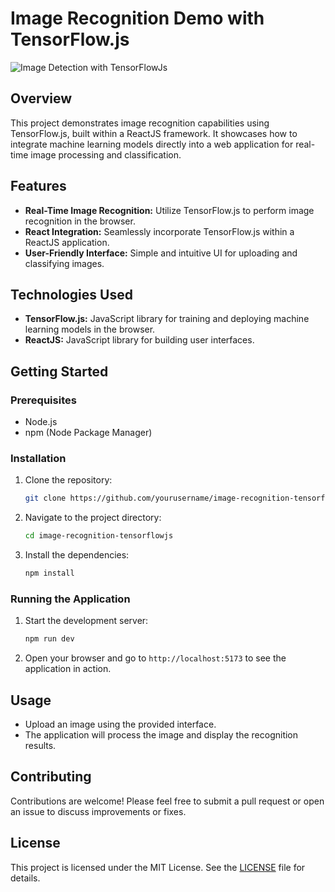 # Image Recognition Demo with TensorFlow.js

![Image Detection with TensorFlowJs](https://github.com/HubertTGit/image-recognition-tensorflowjs/assets/98665493/ab6b07cd-c35b-467e-8cc9-87da02e3c945)

## Overview

This project demonstrates image recognition capabilities using TensorFlow.js, built within a ReactJS framework. It showcases how to integrate machine learning models directly into a web application for real-time image processing and classification.

## Features

- **Real-Time Image Recognition:** Utilize TensorFlow.js to perform image recognition in the browser.
- **React Integration:** Seamlessly incorporate TensorFlow.js within a ReactJS application.
- **User-Friendly Interface:** Simple and intuitive UI for uploading and classifying images.

## Technologies Used

- **TensorFlow.js:** JavaScript library for training and deploying machine learning models in the browser.
- **ReactJS:** JavaScript library for building user interfaces.

## Getting Started

### Prerequisites

- Node.js
- npm (Node Package Manager)

### Installation

1. Clone the repository:
   ```bash
   git clone https://github.com/yourusername/image-recognition-tensorflowjs.git
   ```
2. Navigate to the project directory:
   ```bash
   cd image-recognition-tensorflowjs
   ```
3. Install the dependencies:
   ```bash
   npm install
   ```

### Running the Application

1. Start the development server:
   ```bash
   npm run dev
   ```
2. Open your browser and go to `http://localhost:5173` to see the application in action.

## Usage

- Upload an image using the provided interface.
- The application will process the image and display the recognition results.

## Contributing

Contributions are welcome! Please feel free to submit a pull request or open an issue to discuss improvements or fixes.

## License

This project is licensed under the MIT License. See the [LICENSE](LICENSE) file for details.